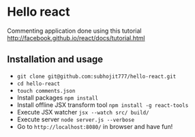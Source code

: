 # Hello react
Commenting application done using this tutorial http://facebook.github.io/react/docs/tutorial.html

## Installation and usage
- `git clone git@github.com:subhojit777/hello-react.git`
- `cd hello-react`
- `touch comments.json`
- Install packages `npm install`
- Install offline JSX transform tool `npm install -g react-tools`
- Execute JSX watcher `jsx --watch src/ build/`
- Execute server `node server.js --verbose`
- Go to `http://localhost:8080/` in browser and have fun!
